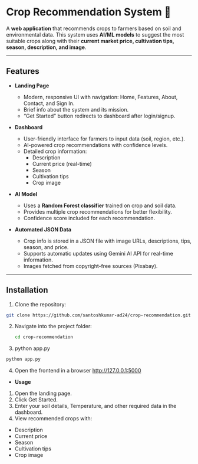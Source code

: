 # Crop Recommendation System 🌾

A **web application** that recommends crops to farmers based on soil and environmental data. This system uses **AI/ML models** to suggest the most suitable crops along with their **current market price, cultivation tips, season, description, and image**.

---

## **Features**

- **Landing Page**  
  - Modern, responsive UI with navigation: Home, Features, About, Contact, and Sign In.
  - Brief info about the system and its mission.
  - “Get Started” button redirects to dashboard after login/signup.

- **Dashboard**  
  - User-friendly interface for farmers to input data (soil, region, etc.).
  - AI-powered crop recommendations with confidence levels.
  - Detailed crop information:
    - Description
    - Current price (real-time)
    - Season
    - Cultivation tips
    - Crop image

- **AI Model**  
  - Uses a **Random Forest classifier** trained on crop and soil data.
  - Provides multiple crop recommendations for better flexibility.
  - Confidence score included for each recommendation.

- **Automated JSON Data**  
  - Crop info is stored in a JSON file with image URLs, descriptions, tips, season, and price.
  - Supports automatic updates using Gemini AI API for real-time information.
  - Images fetched from copyright-free sources (Pixabay).

---

## **Installation**

1. Clone the repository:

```bash
git clone https://github.com/santoshkumar-ad24/crop-recommendation.git
```

2. Navigate into the project folder:
   ```bash
   cd crop-recommendation
    ```

3. python app.py
```bash
python app.py
```

4. Open the frontend in a browser http://127.0.0.1:5000

- **Usage**
1. Open the landing page.
2. Click Get Started.
3. Enter your soil details, Temperature, and other required data in the dashboard.
4. View recommended crops with:
  - Description
  - Current price
  - Season
  - Cultivation tips
  - Crop image
